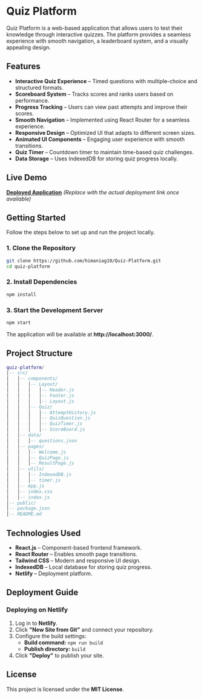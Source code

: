 # Quiz Platform

Quiz Platform is a web-based application that allows users to test their knowledge through interactive quizzes. The platform provides a seamless experience with smooth navigation, a leaderboard system, and a visually appealing design.

## Features

- **Interactive Quiz Experience** – Timed questions with multiple-choice and structured formats.
- **Scoreboard System** – Tracks scores and ranks users based on performance.
- **Progress Tracking** – Users can view past attempts and improve their scores.
- **Smooth Navigation** – Implemented using React Router for a seamless experience.
- **Responsive Design** – Optimized UI that adapts to different screen sizes.
- **Animated UI Components** – Engaging user experience with smooth transitions.
- **Quiz Timer** – Countdown timer to maintain time-based quiz challenges.
- **Data Storage** – Uses IndexedDB for storing quiz progress locally.

## Live Demo

[**Deployed Application**](#) *(Replace with the actual deployment link once available)*

## Getting Started

Follow the steps below to set up and run the project locally.

### 1. Clone the Repository

```sh
git clone https://github.com/himaniag10/Quiz-Platform.git
cd quiz-platform
```

### 2. Install Dependencies

```sh
npm install
```

### 3. Start the Development Server

```sh
npm start
```

The application will be available at **http://localhost:3000/**.

## Project Structure

```lua
quiz-platform/
│-- src/
│   │-- components/
│   │   │-- Layout/
│   │   │   │-- Header.js
│   │   │   │-- Footer.js
│   │   │   │-- Layout.js
│   │   │-- Quiz/
│   │   │   │-- AttemptHistory.js
│   │   │   │-- QuizQuestion.js
│   │   │   │-- QuizTimer.js
│   │   │   │-- ScoreBoard.js
│   │-- data/
│   │   │-- questions.json
│   │-- pages/
│   │   │-- Welcome.js
│   │   │-- QuizPage.js
│   │   │-- ResultPage.js
│   │-- utils/
│   │   │-- IndexedDB.js
│   │   │-- timer.js
│   │-- App.js
│   │-- index.css
│   │-- index.js
│-- public/
│-- package.json
│-- README.md
```

## Technologies Used

* **React.js** – Component-based frontend framework.
* **React Router** – Enables smooth page transitions.
* **Tailwind CSS** – Modern and responsive UI design.
* **IndexedDB** – Local database for storing quiz progress.
* **Netlify** – Deployment platform.

## Deployment Guide

### Deploying on Netlify

1. Log in to **Netlify**.
2. Click **"New Site from Git"** and connect your repository.
3. Configure the build settings:
   * **Build command:** `npm run build`
   * **Publish directory:** `build`
4. Click **"Deploy"** to publish your site.

## License

This project is licensed under the **MIT License**.
